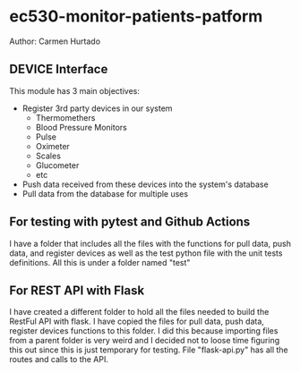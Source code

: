 # ec530-monitor-patients-patform

Author: Carmen Hurtado 

## DEVICE Interface
This module has 3 main objectives:
- Register 3rd party devices in our system
    - Thermomethers
    - Blood Pressure Monitors
    - Pulse
    - Oximeter
    - Scales
    - Glucometer
    - etc
- Push data received from these devices into the system's database
- Pull data from the database for multiple uses

## For testing with pytest and Github Actions
I have a folder that includes all the files with the functions for pull data, push data, and register devices as well as the test python file with the unit tests definitions. All this is under a folder named "test"

## For REST API with Flask
I have created a different folder to hold all the files needed to build the RestFul API with flask. I have copied the files for pull data, push data, register devices functions to this folder. I did this because importing files from a parent folder is very weird and I decided not to loose time figuring this out since this is just temporary for testing. 
File "flask-api.py" has all the routes and calls to the API. 



